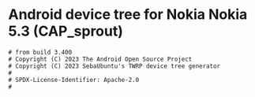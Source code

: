 # Android device tree for Nokia Nokia 5.3 (CAP_sprout)

```
# from build 3.400
# Copyright (C) 2023 The Android Open Source Project
# Copyright (C) 2023 SebaUbuntu's TWRP device tree generator
#
# SPDX-License-Identifier: Apache-2.0
#
```
